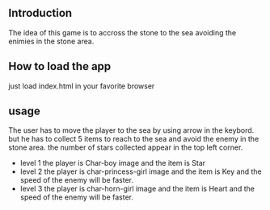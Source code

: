 ## Introduction

The idea of this game is to accross the stone to the sea avoiding the enimies in the stone area.

## How to load the app

just load index.html in your favorite browser

## usage

The user has to move the player to the sea by using arrow in the keybord. but he has to collect 5 items to reach to the sea and avoid the enemy in the stone area. the number of stars collected appear in the top left corner.



 - level 1 the player is Char-boy image and the item is Star
 - level 2 the player is char-princess-girl image and the item is Key and the speed of the enemy will be faster.
 - level 3 the player is char-horn-girl image and the item is Heart and the speed of the enemy will be faster.

